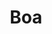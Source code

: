 ---
git: https://github.com/boa-dev/boa
logohandle: boajsdev
sort: boajs
title: Boa
twitter: https://x.com/boa_engine
website: https://boajs.dev/
---